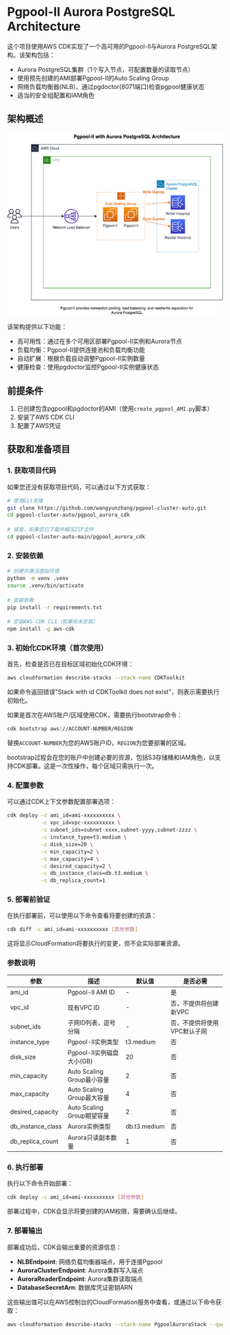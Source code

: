 # Pgpool-II Aurora PostgreSQL Architecture

这个项目使用AWS CDK实现了一个高可用的Pgpool-II与Aurora PostgreSQL架构。该架构包括：

- Aurora PostgreSQL集群（1个写入节点，可配置数量的读取节点）
- 使用预先创建的AMI部署Pgpool-II的Auto Scaling Group
- 网络负载均衡器(NLB)，通过pgdoctor(8071端口)检查pgpool健康状态
- 适当的安全组配置和IAM角色

## 架构概述

![Pgpool-Aurora架构](../pgpool-aurora-architecture.png)

该架构提供以下功能：
- 高可用性：通过在多个可用区部署Pgpool-II实例和Aurora节点
- 负载均衡：Pgpool-II提供连接池和负载均衡功能
- 自动扩展：根据负载自动调整Pgpool-II实例数量
- 健康检查：使用pgdoctor监控Pgpool-II实例健康状态

## 前提条件

1. 已创建包含pgpool和pgdoctor的AMI（使用`create_pgpool_AMI.py`脚本）
2. 安装了AWS CDK CLI
3. 配置了AWS凭证

## 获取和准备项目

### 1. 获取项目代码

如果您还没有获取项目代码，可以通过以下方式获取：

```bash
# 使用Git克隆
git clone https://github.com/wangyunzhang/pgpool-cluster-auto.git
cd pgpool-cluster-auto/pgpool_aurora_cdk

# 或者，如果您已下载并解压ZIP文件
cd pgpool-cluster-auto-main/pgpool_aurora_cdk
```

### 2. 安装依赖

```bash
# 创建并激活虚拟环境
python -m venv .venv
source .venv/bin/activate

# 安装依赖
pip install -r requirements.txt

# 安装AWS CDK CLI（如果尚未安装）
npm install -g aws-cdk
```

### 3. 初始化CDK环境（首次使用）

首先，检查是否已在目标区域初始化CDK环境：

```bash
aws cloudformation describe-stacks --stack-name CDKToolkit
```

如果命令返回错误"Stack with id CDKToolkit does not exist"，则表示需要执行初始化。

如果是首次在AWS账户/区域使用CDK，需要执行bootstrap命令：

```bash
cdk bootstrap aws://ACCOUNT-NUMBER/REGION
```

替换`ACCOUNT-NUMBER`为您的AWS账户ID，`REGION`为您要部署的区域。

bootstrap过程会在您的账户中创建必要的资源，包括S3存储桶和IAM角色，以支持CDK部署。这是一次性操作，每个区域只需执行一次。

### 4. 配置参数

可以通过CDK上下文参数配置部署选项：

```bash
cdk deploy -c ami_id=ami-xxxxxxxxxx \
           -c vpc_id=vpc-xxxxxxxxxx \
           -c subnet_ids=subnet-xxxx,subnet-yyyy,subnet-zzzz \
           -c instance_type=t3.medium \
           -c disk_size=20 \
           -c min_capacity=2 \
           -c max_capacity=4 \
           -c desired_capacity=2 \
           -c db_instance_class=db.t3.medium \
           -c db_replica_count=1
```

### 5. 部署前验证

在执行部署前，可以使用以下命令查看将要创建的资源：

```bash
cdk diff -c ami_id=ami-xxxxxxxxxx [其他参数]
```

这将显示CloudFormation将要执行的变更，但不会实际部署资源。

### 参数说明

| 参数 | 描述 | 默认值 | 是否必需 |
|------|------|--------|----------|
| ami_id | Pgpool-II AMI ID | - | 是 |
| vpc_id | 现有VPC ID | - | 否，不提供将创建新VPC |
| subnet_ids | 子网ID列表，逗号分隔 | - | 否，不提供将使用VPC默认子网 |
| instance_type | Pgpool-II实例类型 | t3.medium | 否 |
| disk_size | Pgpool-II实例磁盘大小(GB) | 20 | 否 |
| min_capacity | Auto Scaling Group最小容量 | 2 | 否 |
| max_capacity | Auto Scaling Group最大容量 | 4 | 否 |
| desired_capacity | Auto Scaling Group期望容量 | 2 | 否 |
| db_instance_class | Aurora实例类型 | db.t3.medium | 否 |
| db_replica_count | Aurora只读副本数量 | 1 | 否 |

### 6. 执行部署

执行以下命令开始部署：

```bash
cdk deploy -c ami_id=ami-xxxxxxxxxx [其他参数]
```

部署过程中，CDK会显示将要创建的IAM权限，需要确认后继续。

### 7. 部署输出

部署成功后，CDK会输出重要的资源信息：

- **NLBEndpoint**: 网络负载均衡器端点，用于连接Pgpool
- **AuroraClusterEndpoint**: Aurora集群写入端点
- **AuroraReaderEndpoint**: Aurora集群读取端点
- **DatabaseSecretArn**: 数据库凭证密钥ARN

这些输出值可以在AWS控制台的CloudFormation服务中查看，或通过以下命令获取：

```bash
aws cloudformation describe-stacks --stack-name PgpoolAuroraStack --query "Stacks[0].Outputs"
```
